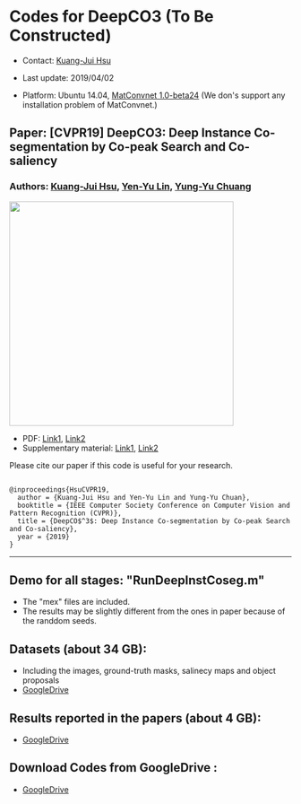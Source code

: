 # Codes for DeepCO3 (To Be Constructed)

- Contact: [Kuang-Jui Hsu](https://www.citi.sinica.edu.tw/pages/kjhsu/)

- Last update: 2019/04/02

- Platform: Ubuntu 14.04, [MatConvnet 1.0-beta24](http://www.vlfeat.org/matconvnet/) (We don's support any installation problem of MatConvnet.)

## Paper: [CVPR19] DeepCO3: Deep Instance Co-segmentation by Co-peak Search and Co-saliency
### Authors: [Kuang-Jui Hsu](https://www.citi.sinica.edu.tw/pages/kjhsu/), [Yen-Yu Lin](https://www.citi.sinica.edu.tw/pages/yylin/index_zh.html), [Yung-Yu Chuang](https://www.csie.ntu.edu.tw/~cyy/)

<img src="https://github.com/KuangJuiHsu/DeepCO3/blob/master/Images/CVPR19.PNG" height="400"/>

+ PDF: [Link1](https://github.com/KuangJuiHsu/DeepCO3), [Link2](https://github.com/KuangJuiHsu/DeepCO3)
+ Supplementary material: [Link1](https://github.com/KuangJuiHsu/DeepCO3), [Link2](https://github.com/KuangJuiHsu/DeepCO3)

<p>Please cite our paper if this code is useful for your research.</p>
<pre><code>
@inproceedings{HsuCVPR19,
  author = {Kuang-Jui Hsu and Yen-Yu Lin and Yung-Yu Chuan},
  booktitle = {IEEE Computer Society Conference on Computer Vision and Pattern Recognition (CVPR)},
  title = {DeepCO$^3$: Deep Instance Co-segmentation by Co-peak Search and Co-saliency},
  year = {2019}
}
</code></pre>

---

## Demo for all stages: "RunDeepInstCoseg.m"
+ The "mex" files are included.
+ The results may be slightly different from the ones in paper because of the randdom seeds.

## Datasets (about 34 GB):
- Including the images, ground-truth masks, salinecy maps and object proposals
- [GoogleDrive](https://github.com/KuangJuiHsu/DeepCO3)

## Results reported in the papers (about 4 GB):
- [GoogleDrive](https://drive.google.com/file/d/1sMr11hbmc6w3GZAOKy5pbEZxyHBJtb8z/view?usp=sharing)

## Download Codes from GoogleDrive :
- [GoogleDrive](https://drive.google.com/file/d/1NnEVkrrrYyi5oNRKuIlQ6dkdupC5kHbB/view?usp=sharing)
